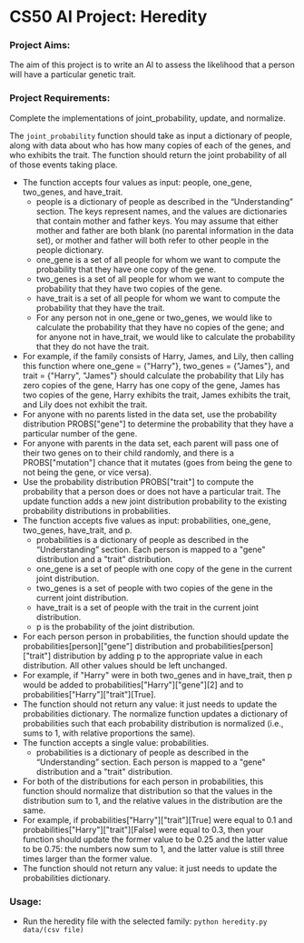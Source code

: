# CS50 AI Project: Heredity

### Project Aims:

The aim of this project is to write an AI to assess the likelihood that a person will have a particular genetic trait.


### Project Requirements:

Complete the implementations of joint_probability, update, and normalize.

The `joint_probability` function should take as input a dictionary of people, along with data about who has how many copies of each of the genes, and who exhibits the trait. The function should return the joint probability of all of those events taking place.
- The function accepts four values as input: people, one_gene, two_genes, and have_trait. 
  - people is a dictionary of people as described in the “Understanding” section. The keys represent names, and the values are dictionaries that contain mother and father keys. You may assume that either mother and father are both blank (no parental information in the data set), or mother and father will both refer to other people in the people dictionary.
  - one_gene is a set of all people for whom we want to compute the probability that they have one copy of the gene.
  - two_genes is a set of all people for whom we want to compute the probability that they have two copies of the gene.
  - have_trait is a set of all people for whom we want to compute the probability that they have the trait.
  - For any person not in one_gene or two_genes, we would like to calculate the probability that they have no copies of the gene; and for anyone not in have_trait, we would like to calculate the probability that they do not have the trait.
- For example, if the family consists of Harry, James, and Lily, then calling this function where one_gene = {"Harry"}, two_genes = {"James"}, and trait = {"Harry", "James"} should calculate the probability that Lily has zero copies of the gene, Harry has one copy of the gene, James has two copies of the gene, Harry exhibits the trait, James exhibits the trait, and Lily does not exhibit the trait.
- For anyone with no parents listed in the data set, use the probability distribution PROBS["gene"] to determine the probability that they have a particular number of the gene.
- For anyone with parents in the data set, each parent will pass one of their two genes on to their child randomly, and there is a PROBS["mutation"] chance that it mutates (goes from being the gene to not being the gene, or vice versa).
- Use the probability distribution PROBS["trait"] to compute the probability that a person does or does not have a particular trait.
The update function adds a new joint distribution probability to the existing probability distributions in probabilities.
- The function accepts five values as input: probabilities, one_gene, two_genes, have_trait, and p.
  - probabilities is a dictionary of people as described in the “Understanding” section. Each person is mapped to a "gene" distribution and a "trait" distribution.
  - one_gene is a set of people with one copy of the gene in the current joint distribution.
  - two_genes is a set of people with two copies of the gene in the current joint distribution.
  - have_trait is a set of people with the trait in the current joint distribution.
  - p is the probability of the joint distribution.
- For each person person in probabilities, the function should update the probabilities[person]["gene"] distribution and probabilities[person]["trait"] distribution by adding p to the appropriate value in each distribution. All other values should be left unchanged.
- For example, if "Harry" were in both two_genes and in have_trait, then p would be added to probabilities["Harry"]["gene"][2] and to probabilities["Harry"]["trait"][True].
- The function should not return any value: it just needs to update the probabilities dictionary.
The normalize function updates a dictionary of probabilities such that each probability distribution is normalized (i.e., sums to 1, with relative proportions the same).
- The function accepts a single value: probabilities.
  - probabilities is a dictionary of people as described in the “Understanding” section. Each person is mapped to a "gene" distribution and a "trait" distribution.
- For both of the distributions for each person in probabilities, this function should normalize that distribution so that the values in the distribution sum to 1, and the relative values in the distribution are the same.
- For example, if probabilities["Harry"]["trait"][True] were equal to 0.1 and probabilities["Harry"]["trait"][False] were equal to 0.3, then your function should update the former value to be 0.25 and the latter value to be 0.75: the numbers now sum to 1, and the latter value is still three times larger than the former value.
- The function should not return any value: it just needs to update the probabilities dictionary.
### Usage:

- Run the heredity file with the selected family: `python heredity.py data/(csv file)`
